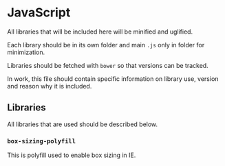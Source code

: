 # JavaScript

All libraries that will be included here will be minified and uglified.

Each library should be in its own folder and main `.js` only in folder for minimization.

Libraries should be fetched with `bower` so that versions can be tracked.

In work, this file should contain specific information on library use, version and reason why it is included.

## Libraries

All libraries that are used should be described below.

### `box-sizing-polyfill`

This is polyfill used to enable box sizing in IE.
